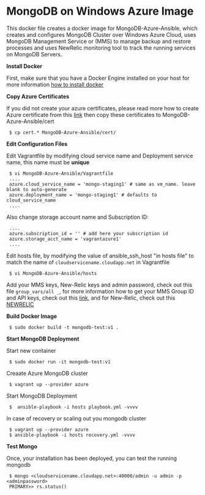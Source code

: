 # MongoDB on Windows Azure Image

This docker file creates a docker image for MongoDB-Azure-Ansible, which creates and configures MongoDB Cluster over Windows Azure Cloud, uses MongoDB Management Service or (MMS) to manage backup and restore processes and uses NewRelic monitoring tool to track the running services on MongoDB Servers.

**Install Docker**

First, make sure that you have a Docker Engine installed on your host for more information [how to install docker](https://docs.docker.com/installation/ubuntulinux/)

**Copy Azure Certificates**

If you did not create your azure certificates, please read more how to create Azure certificate from this [link](https://github.com/aabdulwahed/MongoDB-Azure-Ansible#Create_and_manage_Azure_certificates) then copy these certificates to MongoDB-Azure-Ansible/cert

     $ cp cert.* MongoDB-Azure-Ansible/cert/

**Edit Configuration Files**

Edit Vagrantfile by modifying cloud service name and Deployment service name, this name must be **unique**


     $ vi MongoDB-Azure-Ansible/Vagrantfile
     ....
     azure.cloud_service_name = 'mongo-staging1' # same as vm_name. leave blank to auto-generate
     azure.deployment_name = 'mongo-staging1' # defaults to cloud_service_name
     ....

Also change storage account name and Subscription ID:

     ....
     azure.subscription_id = '' # add here your subscription id
     azure.storage_acct_name = 'vagrantazure1'
     ....

Edit hosts file, by modifying the value of ansible_ssh_host "in hosts file" to match the name of <code>cloudservicename.cloudapp.net</code> in Vagrantfile

     $ vi MongoDB-Azure-Ansible/hosts

Add your MMS keys, New-Relic keys and admin password, check out this file <code>group_vars/all _</code>, for more information how to get your MMS Group ID and API keys, check out this [link](https://github.com/aabdulwahed/MongoDB-Azure-Ansible#MongoDB_Management_Service), and for New-Relic, check out this [NEWRELIC](https://github.com/aabdulwahed/MongoDB-Azure-Ansible#NewRelic_Server_Monitor)

**Build Docker Image**

     $ sudo docker build -t mongodb-test:v1 .

**Start MongoDB Deployment**

Start new container
   
     $ sudo docker run -it mongodb-test:v1

Creaate Azure MongoDB cluster

     $ vagrant up --provider azure

Start MongoDB Deployment

     $  ansible-playbook -i hosts playbook.yml -vvvv

In case of recovery or scaling out you mongodb cluster

     $ vagrant up --provider azure
     $ ansible-playbook -i hosts recovery.yml -vvvv

**Test Mongo**

Once, your installation has been deployed, you can test the running mongodb 

     $ mongo <cloudservicename.cloudapp.net>:40000/admin -u admin -p <adminpassword>
     PRIMARY>> rs.status() 
